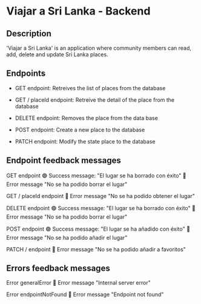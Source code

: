 # Viajar a Sri Lanka - Backend

## Description

'Viajar a Sri Lanka' is an application where community members can read, add, delete and update Sri Lanka places.

## Endpoints

- GET endpoint: Retreives the list of places from the database

- GET / placeId endpoint: Retreive the detail of the place from the database

- DELETE endpoint: Removes the place from the data base

- POST endpoint: Create a new place to the database

- PATCH endpoint: Modify the state place to the database

## Endpoint feedback messages

GET endpoint
:green_circle: Success message: "El lugar se ha borrado con éxito"
:red_circle: Error message "No se ha podido borrar el lugar"

GET / placeId endpoint
:red_circle: Error message "No se ha podido obtener el lugar"

DELETE endpoint
:green_circle: Success message: "El lugar se ha borrado con éxito"
:red_circle: Error message "No se ha podido borrar el lugar"

POST endpoint
:green_circle: Success message: "El lugar se ha añadido con éxito"
:red_circle: Error message "No se ha podido añadir el lugar"

PATCH / endpoint
:red_circle: Error message "No se ha podido añadir a favoritos"

## Errors feedback messages

Error generalError
:red_circle: Error message "Internal server error"

Error endpointNotFound
:red_circle: Error message "Endpoint not found"
